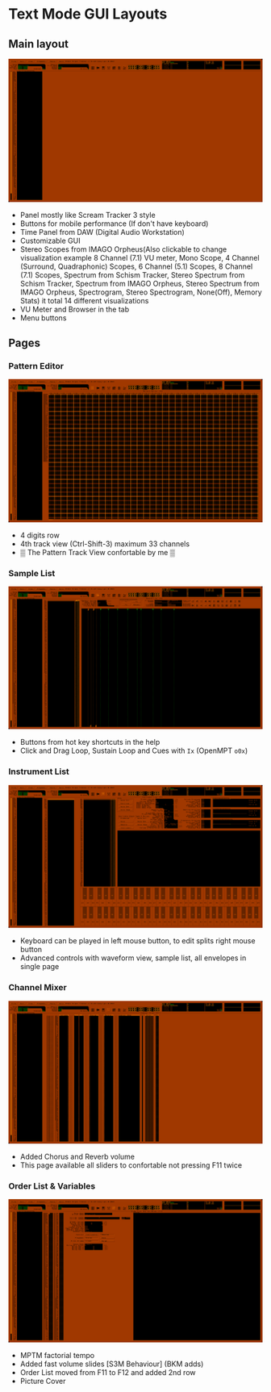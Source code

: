 # Text Mode GUI Layouts
## Main layout
![Main](Main.png)
- Panel mostly like Scream Tracker 3 style
- Buttons for mobile performance (If don't have keyboard)
- Time Panel from DAW (Digital Audio Workstation) 
- Customizable GUI
- Stereo Scopes from IMAGO Orpheus(Also clickable to change visualization example 8 Channel (7.1) VU meter, Mono Scope, 4 Channel (Surround, Quadraphonic) Scopes, 6 Channel (5.1) Scopes, 8 Channel (7.1) Scopes, Spectrum from Schism Tracker, Stereo Spectrum from Schism Tracker, Spectrum from IMAGO Orpheus, Stereo Spectrum from IMAGO Orpheus, Spectrogram, Stereo Spectrogram, None(Off), Memory Stats) it total 14 different visualizations
- VU Meter and Browser in the tab
- Menu buttons

## Pages
### Pattern Editor
![PatternEditor](Pattern_Editor.png)
- 4 digits row
- 4th track view (Ctrl-Shift-3) maximum 33 channels
- ▒ The Pattern Track View confortable by me ▒
### Sample List
![SampleList](Sample_List.png)
- Buttons from hot key shortcuts in the help
- Click and Drag Loop, Sustain Loop and Cues with `Ix` (OpenMPT `o0x`)
### Instrument List
![InstrumentList](Instrument_List.png)
- Keyboard can be played in left mouse button, to edit splits right mouse button
- Advanced controls with waveform view, sample list, all envelopes in single page
### Channel Mixer
![ChannelMixer](Channel_Mixer.png)
- Added Chorus and Reverb volume
- This page available all sliders to confortable not pressing F11 twice
### Order List & Variables
![Variables](OrderList_Variables.png)
- MPTM factorial tempo
- Added fast volume slides [S3M Behaviour] (BKM adds)
- Order List moved from F11 to F12 and added 2nd row
- Picture Cover

